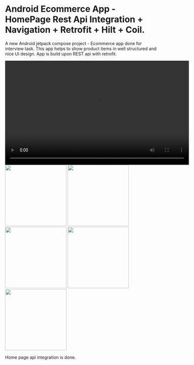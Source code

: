# Android Ecommerce App - HomePage Rest Api Integration + Navigation + Retrofit + Hilt + Coil.
A new Android jetpack compose project - Ecommerce app done for interview task. This app helps to show product items in well structured and nice UI design. App is build upon REST api with retrofit.

<video src="https://github.com/MaheshManoharan/ECommerce-Android-App/blob/main/final%20recording%20-%20compose%20ecommerce%20android%20app.webm" controls width="600" height="340">
  Your browser does not support the video tag.
</video>


<img src="https://github.com/user-attachments/assets/e003fb86-4031-42d4-bfe2-544330c02e84" width="200" height="auto" />
<img src="https://github.com/user-attachments/assets/6c0046bc-7ab5-4897-8f8b-4fabb1dbc90d" width="200" height="auto" />
<img src="https://github.com/user-attachments/assets/1d54bb8c-adc1-4462-884b-f892a9653af3" width="200" height="auto" />
<img src="https://github.com/user-attachments/assets/cfb741d9-42a7-46e7-801e-f7328d258f2a" width="200" height="auto" />
<img src="https://github.com/user-attachments/assets/4fc5daef-0fd0-4860-9425-e088a75d0218" width="200" height="auto" />

Home page api integration is done.

